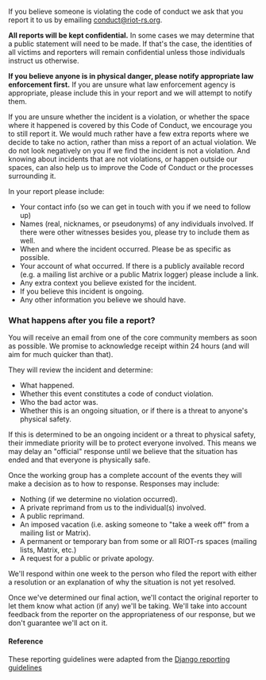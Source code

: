 If you believe someone is violating the code of conduct we ask that you
report it to us by emailing <conduct@riot-rs.org>.

**All reports will be kept confidential.** In some cases we may determine that a
public statement will need to be made. If that's the case, the identities of all
victims and reporters will remain confidential unless those individuals instruct
us otherwise.

**If you believe anyone is in physical danger, please notify appropriate law
enforcement first.** If you are unsure what law enforcement agency is
appropriate, please include this in your report and we will attempt to notify
them.

If you are unsure whether the incident is a violation, or whether the space
where it happened is covered by this Code of Conduct, we encourage you to still
report it. We would much rather have a few extra reports where we decide to take
no action, rather than miss a report of an actual violation. We do not look
negatively on you if we find the incident is not a violation. And knowing about
incidents that are not violations, or happen outside our spaces, can also help
us to improve the Code of Conduct or the processes surrounding it.

In your report please include:

-   Your contact info (so we can get in touch with you if we need to follow up)
-   Names (real, nicknames, or pseudonyms) of any individuals involved. If there
    were other witnesses besides you, please try to include them as well.
-   When and where the incident occurred. Please be as specific as possible.
-   Your account of what occurred. If there is a publicly available record (e.g.
    a mailing list archive or a public Matrix logger) please include a link.
-   Any extra context you believe existed for the incident.
-   If you believe this incident is ongoing.
-   Any other information you believe we should have.

### What happens after you file a report?

You will receive an email from one of the core community members as soon as
possible. We promise to acknowledge receipt within 24 hours (and will aim for
much quicker than that).

They will review the incident and determine:

-   What happened.
-   Whether this event constitutes a code of conduct violation.
-   Who the bad actor was.
-   Whether this is an ongoing situation, or if there is a threat to anyone's
    physical safety.

If this is determined to be an ongoing incident or a threat to physical safety,
their immediate priority will be to protect everyone involved.
This means we may delay an "official" response until we believe that the
situation has ended and that everyone is physically safe.

Once the working group has a complete account of the events they will make a
decision as to how to response. Responses may include:

-   Nothing (if we determine no violation occurred).
-   A private reprimand from us to the individual(s) involved.
-   A public reprimand.
-   An imposed vacation (i.e. asking someone to "take a week off" from a mailing
    list or Matrix).
-   A permanent or temporary ban from some or all RIOT-rs spaces (mailing lists,
    Matrix, etc.)
-   A request for a public or private apology.

We'll respond within one week to the person who filed the report with either a
resolution or an explanation of why the situation is not yet resolved.

Once we've determined our final action, we'll contact the original reporter to
let them know what action (if any) we'll be taking. We'll take into account
feedback from the reporter on the appropriateness of our response, but we don't
guarantee we'll act on it.

#### Reference
These reporting guidelines were adapted from the [Django reporting guidelines](https://www.djangoproject.com/conduct/reporting/)
